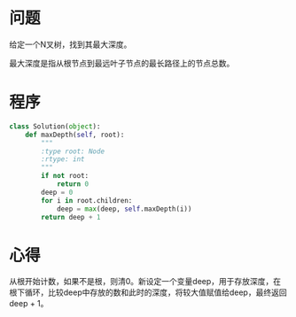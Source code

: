# 问题
给定一个N叉树，找到其最大深度。

最大深度是指从根节点到最远叶子节点的最长路径上的节点总数。
# 程序
```Python
class Solution(object):
    def maxDepth(self, root):
        """
        :type root: Node
        :rtype: int
        """
        if not root:
            return 0
        deep = 0
        for i in root.children:
            deep = max(deep, self.maxDepth(i))
        return deep + 1
```
# 心得
从根开始计数，如果不是根，则清0。新设定一个变量deep，用于存放深度，在根下循环，比较deep中存放的数和此时的深度，将较大值赋值给deep，最终返回deep + 1。        